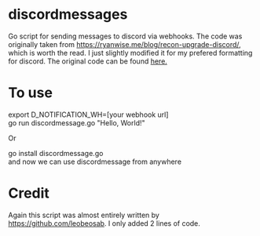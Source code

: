 # discordmessages
Go script for sending messages to discord via webhooks. The code was originally taken from <https://ryanwise.me/blog/recon-upgrade-discord/>, which is worth the read. I just slightly modified it for my prefered formatting for discord. 
The original code can be found [here.](https://github.com/leobeosab/hacks/blob/master/go/discordmessage/discordmessage.go)


# To use

export D_NOTIFICATION_WH=[your webhook url]  
go run discordmessage.go "Hello, World!" 

Or  

go install discordmessage.go  
and now we can use discordmessage from anywhere


# Credit
Again this script was almost entirely written by <https://github.com/leobeosab>. I only added 2 lines of code.
